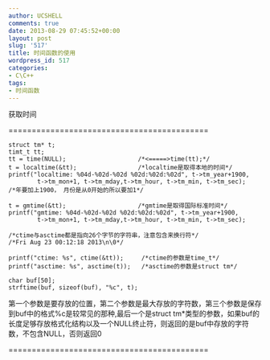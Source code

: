 ```yaml
---
author: UCSHELL
comments: true
date: 2013-08-29 07:45:52+00:00
layout: post
slug: '517'
title: 时间函数的使用
wordpress_id: 517
categories:
- C\C++
tags:
- 时间函数
---
```


获取时间

===========================================

    
     
    struct tm* t;
    timt_t tt;
    tt = time(NULL);                    /*<=====>time(tt);*/
    t = localtime(&tt);                 /*localtime是取得本地的时间*/
    printf("localtime: %04d-%02d-%02d %02d:%02d:%02d", t->tm_year+1900,
    		t->tm_mon+1, t->tm_mday,t->tm_hour, t->tm_min, t->tm_sec);
    /*年要加上1900， 月份是从0开始的所以要加1*/
    
    t = gmtime(&tt);					/*gmtime是取得国际标准时间*/
    printf("gmtime: %04d-%02d-%02d %02d:%02d:%02d", t->tm_year+1900, 
    		t->tm_mon+1, t->tm_mday,t->tm_hour, t->tm_min, t->tm_sec);
    
    /*ctime与asctime都是指向26个字节的字符串，注意包含来换行符*/
    /*Fri Aug 23 00:12:18 2013\n\0*/
    
    printf("ctime: %s", ctime(&tt));     /*ctime的参数是time_t*/
    printf("asctime: %s", asctime(t));   /*asctime的参数是struct tm*/
    
    char buf[50];
    strftime(buf, sizeof(buf), "%c", t); 


第一个参数是要存放的位置，第二个参数是最大存放的字符数，第三个参数是保存到buf中的格式%c是较常见的那种,最后一个是struct tm*类型的参数，如果buf的长度足够存放格式化结构以及一个NULL终止符，则返回的是buf中存放的字符数，不包含NULL，否则返回0

===========================================
